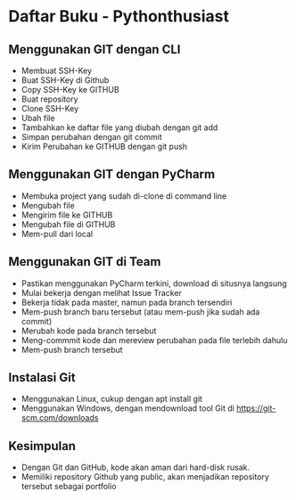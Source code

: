 # Daftar Buku - Pythonthusiast

## Menggunakan GIT dengan CLI
- Membuat SSH-Key
- Buat SSH-Key di Github
- Copy SSH-Key ke GITHUB
- Buat repository
- Clone SSH-Key
- Ubah file
- Tambahkan ke daftar file yang diubah dengan git add
- Simpan perubahan dengan git commit
- Kirim Perubahan ke GITHUB dengan git push

## Menggunakan GIT dengan PyCharm
- Membuka project yang sudah di-clone di command line
- Mengubah file
- Mengirim file ke GITHUB
- Mengubah file di GITHUB
- Mem-pull dari local

## Menggunakan GIT di Team
- Pastikan menggunakan PyCharm terkini, download di situsnya langsung
- Mulai bekerja dengan melihat Issue Tracker
- Bekerja tidak pada master, namun pada branch tersendiri
- Mem-push branch baru tersebut (atau mem-push jika sudah ada commit)
- Merubah kode pada branch tersebut
- Meng-commmit kode dan mereview perubahan pada file terlebih dahulu
- Mem-push branch tersebut

## Instalasi Git
- Menggunakan Linux, cukup dengan apt install git
- Menggunakan Windows, dengan mendownload tool Git di https://git-scm.com/downloads

## Kesimpulan
- Dengan Git dan GitHub, kode akan aman dari hard-disk rusak.
- Memiliki repository Github yang public, akan menjadikan repository tersebut sebagai portfolio

